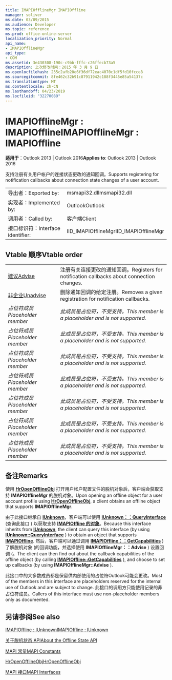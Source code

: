 ```yaml
---
title: IMAPIOfflineMgr IMAPIOffline
manager: soliver
ms.date: 03/09/2015
ms.audience: Developer
ms.topic: reference
ms.prod: office-online-server
localization_priority: Normal
api_name:
- IMAPIOfflineMgr
api_type:
- COM
ms.assetid: 3e430308-190c-c9bb-fffc-c26ffecb73a5
description: 上次修改时间：2015 年 3 月 9 日
ms.openlocfilehash: 235c2afb20e6f36df72eac4070c1df5fd10fcce8
ms.sourcegitcommit: 8fe462c32b91c87911942c188f3445e85a54137c
ms.translationtype: MT
ms.contentlocale: zh-CN
ms.lasthandoff: 04/23/2019
ms.locfileid: "32270089"
---
```

# <a name="imapiofflinemgr--imapioffline"></a><span data-ttu-id="82b85-103">IMAPIOfflineMgr : IMAPIOffline</span><span class="sxs-lookup"><span data-stu-id="82b85-103">IMAPIOfflineMgr : IMAPIOffline</span></span>

  
  
<span data-ttu-id="82b85-104">**适用于**：Outlook 2013 | Outlook 2016</span><span class="sxs-lookup"><span data-stu-id="82b85-104">**Applies to**: Outlook 2013 | Outlook 2016</span></span> 
  
<span data-ttu-id="82b85-105">支持注册有关用户帐户的连接状态更改的通知回调。</span><span class="sxs-lookup"><span data-stu-id="82b85-105">Supports registering for notification callbacks about connection state changes of a user account.</span></span>
  
|||
|:-----|:-----|
|<span data-ttu-id="82b85-106">导出者：</span><span class="sxs-lookup"><span data-stu-id="82b85-106">Exported by:</span></span>  <br/> |<span data-ttu-id="82b85-107">msmapi32.dll</span><span class="sxs-lookup"><span data-stu-id="82b85-107">msmapi32.dll</span></span>  <br/> |
|<span data-ttu-id="82b85-108">实现者：</span><span class="sxs-lookup"><span data-stu-id="82b85-108">Implemented by:</span></span>  <br/> |<span data-ttu-id="82b85-109">Outlook</span><span class="sxs-lookup"><span data-stu-id="82b85-109">Outlook</span></span>  <br/> |
|<span data-ttu-id="82b85-110">调用者：</span><span class="sxs-lookup"><span data-stu-id="82b85-110">Called by:</span></span>  <br/> |<span data-ttu-id="82b85-111">客户端</span><span class="sxs-lookup"><span data-stu-id="82b85-111">Client</span></span>  <br/> |
|<span data-ttu-id="82b85-112">接口标识符：</span><span class="sxs-lookup"><span data-stu-id="82b85-112">Interface identifier:</span></span>  <br/> |<span data-ttu-id="82b85-113">IID_IMAPIOfflineMgr</span><span class="sxs-lookup"><span data-stu-id="82b85-113">IID_IMAPIOfflineMgr</span></span>  <br/> |
   
## <a name="vtable-order"></a><span data-ttu-id="82b85-114">Vtable 顺序</span><span class="sxs-lookup"><span data-stu-id="82b85-114">Vtable order</span></span>

|||
|:-----|:-----|
|[<span data-ttu-id="82b85-115">建议</span><span class="sxs-lookup"><span data-stu-id="82b85-115">Advise</span></span>](imapiofflinemgr-advise.md) <br/> |<span data-ttu-id="82b85-116">注册有关连接更改的通知回调。</span><span class="sxs-lookup"><span data-stu-id="82b85-116">Registers for notification callbacks about connection changes.</span></span>  <br/> |
|[<span data-ttu-id="82b85-117">非企业</span><span class="sxs-lookup"><span data-stu-id="82b85-117">Unadvise</span></span>](imapiofflinemgr-unadvise.md) <br/> |<span data-ttu-id="82b85-118">删除通知回调的给定注册。</span><span class="sxs-lookup"><span data-stu-id="82b85-118">Removes a given registration for notification callbacks.</span></span>  <br/> |
| <span data-ttu-id="82b85-119">*占位符成员*</span><span class="sxs-lookup"><span data-stu-id="82b85-119">*Placeholder member*</span></span>  <br/> | <span data-ttu-id="82b85-120">*此成员是占位符，不受支持。*</span><span class="sxs-lookup"><span data-stu-id="82b85-120">*This member is a placeholder and is not supported.*</span></span>  <br/> |
| <span data-ttu-id="82b85-121">*占位符成员*</span><span class="sxs-lookup"><span data-stu-id="82b85-121">*Placeholder member*</span></span>  <br/> | <span data-ttu-id="82b85-122">*此成员是占位符，不受支持。*</span><span class="sxs-lookup"><span data-stu-id="82b85-122">*This member is a placeholder and is not supported.*</span></span>  <br/> |
| <span data-ttu-id="82b85-123">*占位符成员*</span><span class="sxs-lookup"><span data-stu-id="82b85-123">*Placeholder member*</span></span>  <br/> | <span data-ttu-id="82b85-124">*此成员是占位符，不受支持。*</span><span class="sxs-lookup"><span data-stu-id="82b85-124">*This member is a placeholder and is not supported.*</span></span>  <br/> |
| <span data-ttu-id="82b85-125">*占位符成员*</span><span class="sxs-lookup"><span data-stu-id="82b85-125">*Placeholder member*</span></span>  <br/> | <span data-ttu-id="82b85-126">*此成员是占位符，不受支持。*</span><span class="sxs-lookup"><span data-stu-id="82b85-126">*This member is a placeholder and is not supported.*</span></span>  <br/> |
| <span data-ttu-id="82b85-127">*占位符成员*</span><span class="sxs-lookup"><span data-stu-id="82b85-127">*Placeholder member*</span></span>  <br/> | <span data-ttu-id="82b85-128">*此成员是占位符，不受支持。*</span><span class="sxs-lookup"><span data-stu-id="82b85-128">*This member is a placeholder and is not supported.*</span></span>  <br/> |
| <span data-ttu-id="82b85-129">*占位符成员*</span><span class="sxs-lookup"><span data-stu-id="82b85-129">*Placeholder member*</span></span>  <br/> | <span data-ttu-id="82b85-130">*此成员是占位符，不受支持。*</span><span class="sxs-lookup"><span data-stu-id="82b85-130">*This member is a placeholder and is not supported.*</span></span>  <br/> |
| <span data-ttu-id="82b85-131">*占位符成员*</span><span class="sxs-lookup"><span data-stu-id="82b85-131">*Placeholder member*</span></span>  <br/> | <span data-ttu-id="82b85-132">*此成员是占位符，不受支持。*</span><span class="sxs-lookup"><span data-stu-id="82b85-132">*This member is a placeholder and is not supported.*</span></span>  <br/> |
   
## <a name="remarks"></a><span data-ttu-id="82b85-133">备注</span><span class="sxs-lookup"><span data-stu-id="82b85-133">Remarks</span></span>

<span data-ttu-id="82b85-134">使用 **[HrOpenOfflineObj](hropenofflineobj.md)** 打开用户帐户配置文件的脱机对象后，客户端会获取支持 **IMAPIOfflineMgr** 的脱机对象。</span><span class="sxs-lookup"><span data-stu-id="82b85-134">Upon opening an offline object for a user account profile using **[HrOpenOfflineObj](hropenofflineobj.md)**, a client obtains an offline object that supports **IMAPIOfflineMgr**.</span></span> 
  
<span data-ttu-id="82b85-135">由于此接口继承自 **[IUnknown](https://msdn.microsoft.com/library/ms680509%28v=VS.85%29.aspx)**，客户端可以使用 **[IUnknown：：QueryInterface](https://msdn.microsoft.com/library/ms682521%28v=VS.85%29.aspx)** (查询此接口 ) 以获取支持 **[IMAPIOffline 的对象](imapiofflineiunknown.md)**。</span><span class="sxs-lookup"><span data-stu-id="82b85-135">Because this interface inherits from **[IUnknown](https://msdn.microsoft.com/library/ms680509%28v=VS.85%29.aspx)**, the client can query this interface (by using **[IUnknown::QueryInterface](https://msdn.microsoft.com/library/ms682521%28v=VS.85%29.aspx)** ) to obtain an object that supports **[IMAPIOffline](imapiofflineiunknown.md)**.</span></span> <span data-ttu-id="82b85-136">然后，客户端可以通过调用 **[IMAPIOffline：：GetCapabilities](imapioffline-getcapabilities.md)** ) 了解脱机对象 (的回调功能，并选择使用 **IMAPIOfflineMgr：：Advise** ) 设置回调 (。</span><span class="sxs-lookup"><span data-stu-id="82b85-136">The client can then find out about the callback capabilities of the offline object (by calling **[IMAPIOffline::GetCapabilities](imapioffline-getcapabilities.md)** ), and choose to set up callbacks (by using **IMAPIOfflineMgr::Advise** ).</span></span> 
  
<span data-ttu-id="82b85-137">此接口中的大多数成员都是保留供内部使用的占位符Outlook可能会更改。</span><span class="sxs-lookup"><span data-stu-id="82b85-137">Most of the members in this interface are placeholders reserved for the internal use of Outlook and are subject to change.</span></span> <span data-ttu-id="82b85-138">此接口的调用方只能使用记录的非占位符成员。</span><span class="sxs-lookup"><span data-stu-id="82b85-138">Callers of this interface must use non-placeholder members only as documented.</span></span>
  
## <a name="see-also"></a><span data-ttu-id="82b85-139">另请参阅</span><span class="sxs-lookup"><span data-stu-id="82b85-139">See also</span></span>



[<span data-ttu-id="82b85-140">IMAPIOffline : IUnknown</span><span class="sxs-lookup"><span data-stu-id="82b85-140">IMAPIOffline : IUnknown</span></span>](imapiofflineiunknown.md)


[<span data-ttu-id="82b85-141">关于脱机状态 API</span><span class="sxs-lookup"><span data-stu-id="82b85-141">About the Offline State API</span></span>](about-the-offline-state-api.md)
  
[<span data-ttu-id="82b85-142">MAPI 常量</span><span class="sxs-lookup"><span data-stu-id="82b85-142">MAPI Constants</span></span>](mapi-constants.md)
  
[<span data-ttu-id="82b85-143">HrOpenOfflineObj</span><span class="sxs-lookup"><span data-stu-id="82b85-143">HrOpenOfflineObj</span></span>](hropenofflineobj.md)
  
[<span data-ttu-id="82b85-144">MAPI 接口</span><span class="sxs-lookup"><span data-stu-id="82b85-144">MAPI Interfaces</span></span>](mapi-interfaces.md)

